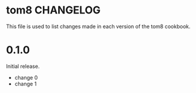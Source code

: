 # tom8 CHANGELOG

This file is used to list changes made in each version of the tom8 cookbook.

# 0.1.0

Initial release.

- change 0
- change 1

